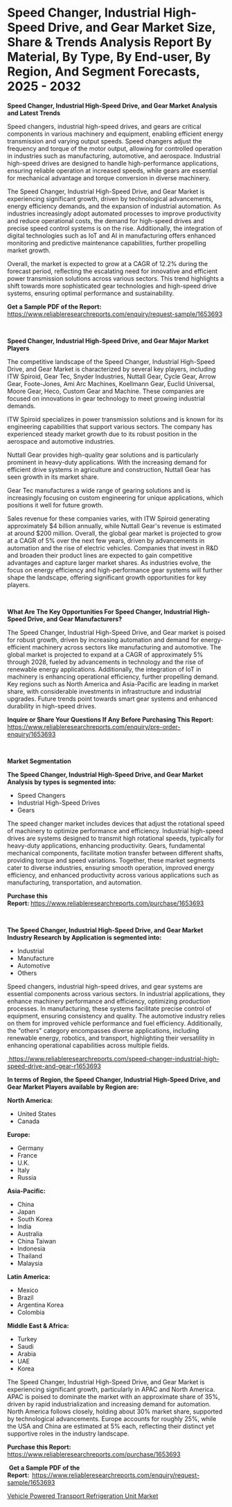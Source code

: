 <p><h1>Speed Changer, Industrial High-Speed Drive, and Gear Market Size, Share & Trends Analysis Report By Material, By Type, By End-user, By Region, And Segment Forecasts, 2025 - 2032</h1></p><p><strong>Speed Changer, Industrial High-Speed Drive, and Gear Market Analysis and Latest Trends</strong></p>
<p><p>Speed changers, industrial high-speed drives, and gears are critical components in various machinery and equipment, enabling efficient energy transmission and varying output speeds. Speed changers adjust the frequency and torque of the motor output, allowing for controlled operation in industries such as manufacturing, automotive, and aerospace. Industrial high-speed drives are designed to handle high-performance applications, ensuring reliable operation at increased speeds, while gears are essential for mechanical advantage and torque conversion in diverse machinery.</p><p>The Speed Changer, Industrial High-Speed Drive, and Gear Market is experiencing significant growth, driven by technological advancements, energy efficiency demands, and the expansion of industrial automation. As industries increasingly adopt automated processes to improve productivity and reduce operational costs, the demand for high-speed drives and precise speed control systems is on the rise. Additionally, the integration of digital technologies such as IoT and AI in manufacturing offers enhanced monitoring and predictive maintenance capabilities, further propelling market growth.</p><p>Overall, the market is expected to grow at a CAGR of 12.2% during the forecast period, reflecting the escalating need for innovative and efficient power transmission solutions across various sectors. This trend highlights a shift towards more sophisticated gear technologies and high-speed drive systems, ensuring optimal performance and sustainability.</p></p>
<p><strong>Get a Sample PDF of the Report:&nbsp;</strong> <a href="https://www.reliableresearchreports.com/enquiry/request-sample/1653693?utm_campaign=3213&utm_medium=2&utm_source=Github&utm_content=ia&utm_term=11042025&utm_id=speed-changer-industrial-high-speed-drive-and-gear">https://www.reliableresearchreports.com/enquiry/request-sample/1653693</a></p>
<p>&nbsp;</p>
<p><strong>Speed Changer, Industrial High-Speed Drive, and Gear Major Market Players</strong></p>
<p><p>The competitive landscape of the Speed Changer, Industrial High-Speed Drive, and Gear Market is characterized by several key players, including ITW Spiroid, Gear Tec, Snyder Industries, Nuttall Gear, Cycle Gear, Arrow Gear, Foote-Jones, Ami Arc Machines, Koellmann Gear, Euclid Universal, Moore Gear, Heco, Custom Gear and Machine. These companies are focused on innovations in gear technology to meet growing industrial demands.</p><p>ITW Spiroid specializes in power transmission solutions and is known for its engineering capabilities that support various sectors. The company has experienced steady market growth due to its robust position in the aerospace and automotive industries.</p><p>Nuttall Gear provides high-quality gear solutions and is particularly prominent in heavy-duty applications. With the increasing demand for efficient drive systems in agriculture and construction, Nuttall Gear has seen growth in its market share. </p><p>Gear Tec manufactures a wide range of gearing solutions and is increasingly focusing on custom engineering for unique applications, which positions it well for future growth.</p><p>Sales revenue for these companies varies, with ITW Spiroid generating approximately $4 billion annually, while Nuttall Gear's revenue is estimated at around $200 million. Overall, the global gear market is projected to grow at a CAGR of 5% over the next few years, driven by advancements in automation and the rise of electric vehicles. Companies that invest in R&D and broaden their product lines are expected to gain competitive advantages and capture larger market shares. As industries evolve, the focus on energy efficiency and high-performance gear systems will further shape the landscape, offering significant growth opportunities for key players.</p></p>
<p>&nbsp;</p>
<p><strong>What Are The Key Opportunities For Speed Changer, Industrial High-Speed Drive, and Gear Manufacturers?</strong></p>
<p><p>The Speed Changer, Industrial High-Speed Drive, and Gear market is poised for robust growth, driven by increasing automation and demand for energy-efficient machinery across sectors like manufacturing and automotive. The global market is projected to expand at a CAGR of approximately 5% through 2028, fueled by advancements in technology and the rise of renewable energy applications. Additionally, the integration of IoT in machinery is enhancing operational efficiency, further propelling demand. Key regions such as North America and Asia-Pacific are leading in market share, with considerable investments in infrastructure and industrial upgrades. Future trends point towards smart gear systems and enhanced durability in high-speed drives.</p></p>
<p><strong>Inquire or Share Your Questions If Any Before Purchasing This Report:</strong> <a href="https://www.reliableresearchreports.com/enquiry/pre-order-enquiry/1653693?utm_campaign=3213&utm_medium=2&utm_source=Github&utm_content=ia&utm_term=11042025&utm_id=speed-changer-industrial-high-speed-drive-and-gear">https://www.reliableresearchreports.com/enquiry/pre-order-enquiry/1653693</a></p>
<p>&nbsp;</p>
<p><strong>Market Segmentation</strong></p>
<p><strong>The Speed Changer, Industrial High-Speed Drive, and Gear Market Analysis by types is segmented into:</strong></p>
<p><ul><li>Speed Changers</li><li>Industrial High-Speed Drives</li><li>Gears</li></ul></p>
<p><p>The speed changer market includes devices that adjust the rotational speed of machinery to optimize performance and efficiency. Industrial high-speed drives are systems designed to transmit high rotational speeds, typically for heavy-duty applications, enhancing productivity. Gears, fundamental mechanical components, facilitate motion transfer between different shafts, providing torque and speed variations. Together, these market segments cater to diverse industries, ensuring smooth operation, improved energy efficiency, and enhanced productivity across various applications such as manufacturing, transportation, and automation.</p></p>
<p><strong>Purchase this Report:&nbsp;</strong><a href="https://www.reliableresearchreports.com/purchase/1653693?utm_campaign=3213&utm_medium=2&utm_source=Github&utm_content=ia&utm_term=11042025&utm_id=speed-changer-industrial-high-speed-drive-and-gear">https://www.reliableresearchreports.com/purchase/1653693</a></p>
<p>&nbsp;</p>
<p><strong>The Speed Changer, Industrial High-Speed Drive, and Gear Market Industry Research by Application is segmented into:</strong></p>
<p><ul><li>Industrial</li><li>Manufacture</li><li>Automotive</li><li>Others</li></ul></p>
<p><p>Speed changers, industrial high-speed drives, and gear systems are essential components across various sectors. In industrial applications, they enhance machinery performance and efficiency, optimizing production processes. In manufacturing, these systems facilitate precise control of equipment, ensuring consistency and quality. The automotive industry relies on them for improved vehicle performance and fuel efficiency. Additionally, the "others" category encompasses diverse applications, including renewable energy, robotics, and transport, highlighting their versatility in enhancing operational capabilities across multiple fields.</p></p>
<p><a href="https://www.reliableresearchreports.com/speed-changer-industrial-high-speed-drive-and-gear-r1653693?utm_campaign=3213&utm_medium=2&utm_source=Github&utm_content=ia&utm_term=11042025&utm_id=speed-changer-industrial-high-speed-drive-and-gear">&nbsp;https://www.reliableresearchreports.com/speed-changer-industrial-high-speed-drive-and-gear-r1653693</a></p>
<p><strong>In terms of Region, the Speed Changer, Industrial High-Speed Drive, and Gear Market Players available by Region are:</strong></p>
<p>
    <p> <strong> North America: </strong>
        <ul>
            <li>United States</li>
            <li>Canada</li>
        </ul>
        </p> 
    <p> <strong> Europe: </strong>
        <ul>
            <li>Germany</li>
            <li>France</li>
            <li>U.K.</li>
            <li>Italy</li>
            <li>Russia</li>
        </ul>
        </p> 
    <p> <strong> Asia-Pacific: </strong>
        <ul>
            <li>China</li>
            <li>Japan</li>
            <li>South Korea</li>
            <li>India</li>
            <li>Australia</li>
            <li>China Taiwan</li>
            <li>Indonesia</li>
            <li>Thailand</li>
            <li>Malaysia</li>
        </ul>
        </p> 
    <p> <strong> Latin America: </strong>
        <ul>
            <li>Mexico</li>
            <li>Brazil</li>
            <li>Argentina Korea</li>
            <li>Colombia</li>
        </ul>
        </p> 
    <p> <strong> Middle East & Africa: </strong>
        <ul>
            <li>Turkey</li>
            <li>Saudi</li>
            <li>Arabia</li>
            <li>UAE</li>
            <li>Korea</li>
        </ul>
    </p>
    </p>
<p><p>The Speed Changer, Industrial High-Speed Drive, and Gear Market is experiencing significant growth, particularly in APAC and North America. APAC is poised to dominate the market with an approximate share of 35%, driven by rapid industrialization and increasing demand for automation. North America follows closely, holding about 30% market share, supported by technological advancements. Europe accounts for roughly 25%, while the USA and China are estimated at 5% each, reflecting their distinct yet supportive roles in the industry landscape.</p></p>
<p><strong>Purchase this Report: </strong><a href="https://www.reliableresearchreports.com/purchase/1653693?utm_campaign=3213&utm_medium=2&utm_source=Github&utm_content=ia&utm_term=11042025&utm_id=speed-changer-industrial-high-speed-drive-and-gear">https://www.reliableresearchreports.com/purchase/1653693</a></p>
<p>&nbsp;<strong>Get a Sample PDF of the Report:&nbsp;&nbsp;</strong><a href="https://www.reliableresearchreports.com/enquiry/request-sample/1653693?utm_campaign=3213&utm_medium=2&utm_source=Github&utm_content=ia&utm_term=11042025&utm_id=speed-changer-industrial-high-speed-drive-and-gear">https://www.reliableresearchreports.com/enquiry/request-sample/1653693</a></p>
<p><strong></strong></p>
<p><p><a href="https://github.com/lizonbochil23/Market-Research-Report-List-1/blob/main/vehicle-powered-transport-refrigeration-unit-market.md?utm_campaign=3213&utm_medium=2&utm_source=Github&utm_content=ia&utm_term=11042025&utm_id=speed-changer-industrial-high-speed-drive-and-gear">Vehicle Powered Transport Refrigeration Unit Market</a></p></p>